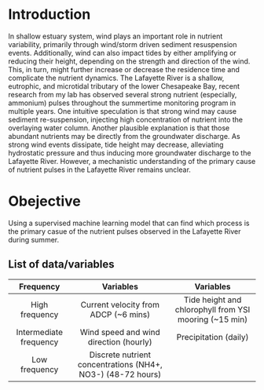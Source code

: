 # Introduction

  In shallow estuary system, wind plays an important role in nutrient variability, primarily through wind/storm driven sediment resuspension events. Additionally, wind can also impact tides by either amplifying or reducing their height, depending on the strength and direction of the wind. This, in turn, might further increase or decrease the residence time and complicate the nutrient dynamics. The Lafayette River is a shallow, eutrophic, and microtidal tributary of the lower Chesapeake Bay, recent research from my lab has observed several strong nutrient (especially, ammonium) pulses throughout the summertime monitoring program in multiple years. One intuitive speculation is that strong wind may cause sediment re-suspension, injecting high concentration of nutrient into the overlaying water column. Another plausible explanation is that those abundant nutrients may be directly from the groundwater discharge. As strong wind events dissipate, tide height may decrease, alleviating hydrostatic pressure and thus inducing more groundwater discharge to the Lafayette River. However, a mechanistic understanding of the primary cause of nutrient pulses in the Lafayette River remains unclear. 
# Obejective

  Using a supervised machine learning model that can find which process is the primary casue of the nutrient pulses observed in the Lafayette River during summer.
  
## List of data/variables
|Frequency|Variables|Variables|
|:-----------------:|:-------------------------------------:|:------------------------:|
|High frequency|Current velocity from ADCP (~6 mins)|Tide height and chlorophyll from YSI mooring (~15 min)|
|Intermediate frequency  |Wind speed and wind direction (hourly) |Precipitation (daily)|
|Low frequency |Discrete nutrient concentrations (NH4+, NO3-) (48-72 hours)|
